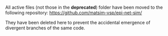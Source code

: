 All active files (not those in the __deprecated__) folder have been moved to the following repository: https://github.com/matsim-vsp/epi-net-sim/

They have been deleted here to prevent the accidental emergence of divergent branches of the same code. 
